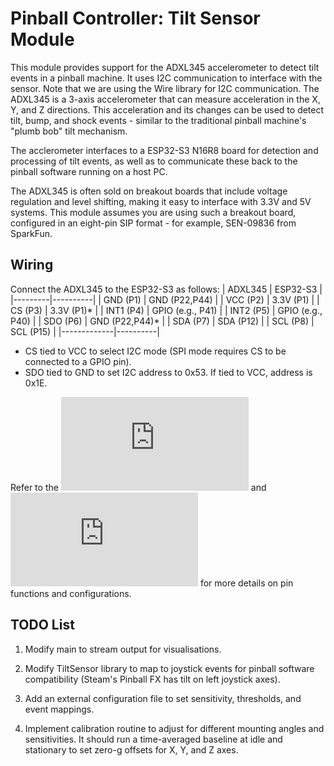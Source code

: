 # Pinball Controller: Tilt Sensor Module

This module provides support for the ADXL345 accelerometer to detect tilt events in a pinball machine. It uses I2C communication to interface with the sensor. Note that we are using the Wire library for I2C communication. The ADXL345 is a 3-axis accelerometer that can measure acceleration in the X, Y, and Z directions. This acceleration and its changes can be used to detect tilt, bump, and shock events - similar to the traditional pinball machine's "plumb bob" tilt mechanism.

The acclerometer interfaces to a ESP32-S3 N16R8 board for detection and processing of tilt events, as
well as to communicate these back to the pinball software running on a host PC.

The ADXL345 is often sold on breakout boards that include voltage regulation and level shifting, making it easy to interface with 3.3V and 5V systems. This module assumes you are using such a breakout board, configured in an eight-pin SIP format - for example, SEN-09836 from SparkFun. 

## Wiring
Connect the ADXL345 to the ESP32-S3 as follows: 
| ADXL345 | ESP32-S3 |
|---------|----------|
| GND (P1)   | GND (P22,P44) |
| VCC (P2)   | 3.3V (P1) |
| CS (P3)    | 3.3V (P1)* |
| INT1 (P4)  | GPIO (e.g., P41) |
| INT2 (P5)  | GPIO (e.g., P40) |
| SDO (P6) | GND (P22,P44)* |
| SDA (P7)   | SDA (P12) |
| SCL (P8)   | SCL (P15) |
|-------------|----------|
* CS tied to VCC to select I2C mode (SPI mode requires CS to be connected to a GPIO pin).
* SDO tied to GND to set I2C address to 0x53. If tied to VCC, address is 0x1E.

Refer to the ![ESP32-S3 datasheet](https://docs.espressif.com/projects/esp-dev-kits/en/latest/esp32s3/esp32-s3-devkitc-1/user_guide_v1.1.html) and ![ADXL345 datasheet](https://cdn.sparkfun.com/assets/9/1/8/9/9/ADXL345.pdf) for more details on pin functions and configurations.

## TODO List

1. Modify main to stream output for visualisations.  

2. Modify TiltSensor library to map to joystick events for pinball software compatibility (Steam's Pinball FX has tilt on left joystick axes).

3. Add an external configuration file to set sensitivity, thresholds, and event mappings.

4. Implement calibration routine to adjust for different mounting angles and sensitivities. It should run a time-averaged baseline at idle and stationary to 
set zero-g offsets for X, Y, and Z axes.